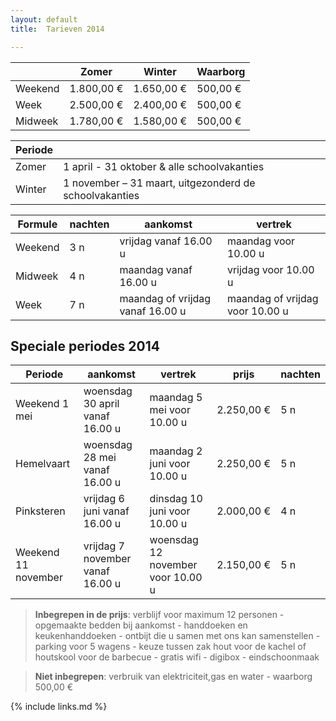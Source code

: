 ```yaml
---
layout: default
title:  Tarieven 2014

---
```


|&nbsp;  | Zomer           | Winter          | Waarborg 
|--------|-----------------|-----------------|-------------
|Weekend | 1.800,00&nbsp;€ | 1.650,00&nbsp;€ | 500,00&nbsp;€ 
|Week    | 2.500,00&nbsp;€ | 2.400,00&nbsp;€ | 500,00&nbsp;€ 
|Midweek | 1.780,00&nbsp;€ | 1.580,00&nbsp;€ | 500,00&nbsp;€ 


|Periode||
|-------|-------------
|Zomer  |  1 april - 31 oktober  & alle schoolvakanties            
|Winter |  1 november – 31 maart, uitgezonderd de schoolvakanties 

|Formule | nachten | aankomst                         | vertrek
|--------|---------|----------------------------------|-----------------------------------
|Weekend | 3 n     | vrijdag vanaf 16.00 u            | maandag voor 10.00 u
|Midweek | 4 n     | maandag vanaf 16.00 u            | vrijdag voor 10.00 u
|Week    | 7 n     | maandag of vrijdag vanaf 16.00 u | maandag of vrijdag voor 10.00 u


## Speciale periodes 2014

|Periode             | aankomst                         | vertrek                           | prijs           | nachten
|--------------------|----------------------------------|-----------------------------------|-----------------|-----------
|Weekend 1 mei       | woensdag 30 april vanaf 16.00 u  | maandag 5 mei voor 10.00 u        | 2.250,00&nbsp;€ | 5 n
|Hemelvaart          | woensdag 28 mei vanaf 16.00 u    | maandag 2 juni voor 10.00 u       | 2.250,00&nbsp;€ | 5 n
|Pinksteren          | vrijdag 6 juni vanaf 16.00 u     | dinsdag 10 juni voor 10.00 u      | 2.000,00&nbsp;€ | 4 n
|Weekend 11 november | vrijdag 7 november vanaf 16.00 u | woensdag 12 november voor 10.00 u | 2.150,00&nbsp;€ | 5 n



> **Inbegrepen in de prijs**: verblijf voor maximum 12 personen - opgemaakte bedden bij aankomst - handdoeken en keukenhanddoeken - ontbijt die u samen met ons kan samenstellen - parking voor 5 wagens - keuze tussen zak hout voor de kachel of houtskool voor de barbecue - gratis wifi - digibox - eindschoonmaak

> **Niet inbegrepen**: verbruik van elektriciteit,gas en water - waarborg 500,00 €

{% include links.md %}
